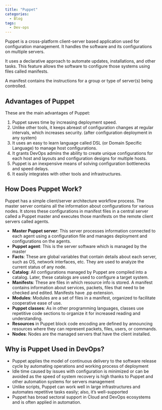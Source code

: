```yaml
---
title: "Puppet"
categories:
  - Blog
tags:
  - Dev-ops
---
```


Puppet is a cross-platform client-server based application used for configuration management. It handles the software and its configurations on multiple servers. 

It uses a declarative approach to automate updates, installations, and other tasks. This feature allows the software to configure those systems using files called manifests. 

A manifest contains the instructions for a group or type of server(s) being controlled. 

<h2> Advantages of Puppet</h2>

These are the main advantages of Puppet:

<ol>
<li>Puppet saves time by increasing deployment speed.</li>
<li>Unlike other tools, it keeps abreast of configuration changes at regular intervals, which increases security. (after configuration deployment in any system)</li>
<li>It uses an easy to learn language called DSL (or Domain Specific Language) to manage host configurations.</li>
<li>It grants DevOps admins the ability to create unique configurations for each host and layouts and configuration designs for multiple hosts.</li>
<li>Puppet is an inexpensive means of solving configuration bottlenecks and speed delays.</li>
<li>It easily integrates with other tools and infrastructures.   </li>
	
</ol>

<h2>How Does Puppet Work?</h2>

Puppet has a simple client/server architecture workflow process. The master server contains all the information about configurations for various nodes. It stores these configurations in manifest files in a central server called a Puppet master and executes those manifests on the remote client servers called agents. 

<ul>
<li><b>Master Puppet server</b>: This server processes information connected to each agent using a configuration file and manages deployment and configurations on the agents.</li>
<li><b>Puppet agent</b>: This is the server software which is managed by the master</li>
<li><b>Facts</b>: These are global variables that contain details about each server, such as OS, network interfaces, etc. They are used to analyze the current status of any node.</li>
<li><b>Catalog</b>: All configurations managed by Puppet are compiled into a catalog. Later, these catalogs are used to configure a target system.</li>
<li><b>Manifests</b>: These are files in which resource info is stored. A manifest contains information about services, packets, files that need to be checked and edited. Manifests have .pp extension.</li>
<li><b>Modules</b>: Modules are a set of files in a manifest, organized to facilitate cooperative ease of use.</li>
<li><b>Puppet classes</b>: As in other programming languages, classes use repetitive code sections to organize it for increased reading and understanding.</li>
<li><b>Resources</b> in Puppet block code encoding are defined by announcing resources where they can represent packets, files, users, or commands.</li>
<li><b>Nodes</b>: Nodes are the managed servers that have the client installed.</li>
	
</ul>

<h2>Why is Puppet Used in DevOps?</h2>

<ul>
<li>Puppet applies the model of continuous delivery to the software release cycle by automating operations and working process of deployment</li>
<li>Idle time caused by issues with configuration is minimized or can be avoided as the speed of system recovery is high thanks to Puppet and other automation systems for servers management</li>
<li>Unlike scripts, Puppet can work well in large infrastructures and automates repetitive tasks easily; also, it’s well-supported</li>
<li>Puppet has broad sectoral support in Cloud and DevOps ecosystems and is often applied in automation.</li>
<ul>